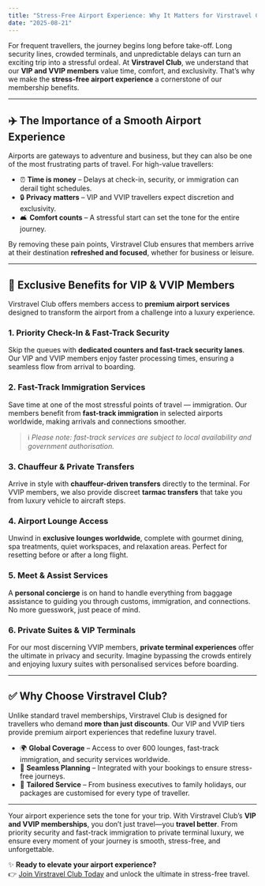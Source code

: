 ```yaml
---
title: "Stress-Free Airport Experience: Why It Matters for Virstravel Club VIP & VVIP Members"
date: "2025-08-21"
---
```


<!-- # Stress-Free Airport Experience: Why It Matters for Virstravel Club VIP & VVIP Members -->

For frequent travellers, the journey begins long before take-off. Long security lines, crowded terminals, and unpredictable delays can turn an exciting trip into a stressful ordeal. At **Virstravel Club**, we understand that our **VIP and VVIP members** value time, comfort, and exclusivity. That’s why we make the **stress-free airport experience** a cornerstone of our membership benefits.

---

## ✈️ The Importance of a Smooth Airport Experience

Airports are gateways to adventure and business, but they can also be one of the most frustrating parts of travel. For high-value travellers:

- ⏰ **Time is money** – Delays at check-in, security, or immigration can derail tight schedules.
- 🔒 **Privacy matters** – VIP and VVIP travellers expect discretion and exclusivity.
- 🛋️ **Comfort counts** – A stressful start can set the tone for the entire journey.

By removing these pain points, Virstravel Club ensures that members arrive at their destination **refreshed and focused**, whether for business or leisure.

---

## 🌟 Exclusive Benefits for VIP & VVIP Members

Virstravel Club offers members access to **premium airport services** designed to transform the airport from a challenge into a luxury experience.

### 1. Priority Check-In & Fast-Track Security

Skip the queues with **dedicated counters and fast-track security lanes**. Our VIP and VVIP members enjoy faster processing times, ensuring a seamless flow from arrival to boarding.

### 2. Fast-Track Immigration Services

Save time at one of the most stressful points of travel — immigration. Our members benefit from **fast-track immigration** in selected airports worldwide, making arrivals and connections smoother.

> ℹ️ _Please note: fast-track services are subject to local availability and government authorisation._

### 3. Chauffeur & Private Transfers

Arrive in style with **chauffeur-driven transfers** directly to the terminal. For VVIP members, we also provide discreet **tarmac transfers** that take you from luxury vehicle to aircraft steps.

### 4. Airport Lounge Access

Unwind in **exclusive lounges worldwide**, complete with gourmet dining, spa treatments, quiet workspaces, and relaxation areas. Perfect for resetting before or after a long flight.

### 5. Meet & Assist Services

A **personal concierge** is on hand to handle everything from baggage assistance to guiding you through customs, immigration, and connections. No more guesswork, just peace of mind.

### 6. Private Suites & VIP Terminals

For our most discerning VVIP members, **private terminal experiences** offer the ultimate in privacy and security. Imagine bypassing the crowds entirely and enjoying luxury suites with personalised services before boarding.

---

## ✅ Why Choose Virstravel Club?

Unlike standard travel memberships, Virstravel Club is designed for travellers who demand **more than just discounts**. Our VIP and VVIP tiers provide premium airport experiences that redefine luxury travel.

- 🌍 **Global Coverage** – Access to over 600 lounges, fast-track immigration, and security services worldwide.
- 📅 **Seamless Planning** – Integrated with your bookings to ensure stress-free journeys.
- 🎯 **Tailored Service** – From business executives to family holidays, our packages are customised for every type of traveller.

---

Your airport experience sets the tone for your trip. With Virstravel Club’s **VIP and VVIP memberships**, you don’t just travel—you **travel better**. From priority security and fast-track immigration to private terminal luxury, we ensure every moment of your journey is smooth, stress-free, and unforgettable.

✨ **Ready to elevate your airport experience?**  
👉 [Join Virstravel Club Today](https://virstravelclub.com/auth/signup) and unlock the ultimate in stress-free travel.

<!-- **Tags**:  
airport lounge, fast track, VIP travel, stress-free travel, Virstravel Club, airport services -->
